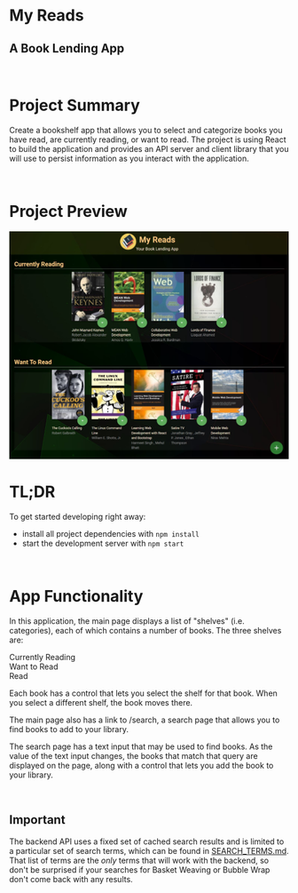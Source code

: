 # My Reads
## A Book Lending App

<br>

# Project Summary

Create a bookshelf app that allows you to select and categorize books you have read, are currently reading, or want to read. The project is using React to build the application and provides an API server and client library that you will use to persist information as you interact with the application.

<br>

# Project Preview
![Alt Text](./myReads.jpeg?raw=true 'Project Preview')

# TL;DR

To get started developing right away:

* install all project dependencies with `npm install`
* start the development server with `npm start`

<br>

# App Functionality

In this application, the main page displays a list of "shelves" (i.e. categories), each of which contains a number of books. The three shelves are:

Currently Reading <br>
Want to Read <br>
Read <br>

Each book has a control that lets you select the shelf for that book. When you select a different shelf, the book moves there.

The main page also has a link to /search, a search page that allows you to find books to add to your library.

The search page has a text input that may be used to find books. As the value of the text input changes, the books that match that query are displayed on the page, along with a control that lets you add the book to your library.

<br>

## Important
The backend API uses a fixed set of cached search results and is limited to a particular set of search terms, which can be found in [SEARCH_TERMS.md](SEARCH_TERMS.md). That list of terms are the _only_ terms that will work with the backend, so don't be surprised if your searches for Basket Weaving or Bubble Wrap don't come back with any results.